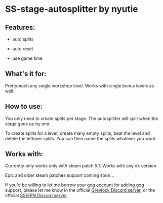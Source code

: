 # SS-stage-autosplitter by nyutie

## Features:

- auto splits

- auto reset

- use game time

## What's it for:

Prettymuch any single workshop level. Works with single bonus levels as well.

## How to use:

You only need to create splits per stage. The autosplitter will split when the stage goes up by one.

To create splits for a level, create many empty splits, beat the level and delete the leftover splits. You can then name the splits whatever you want.

## Works with:

Currently only works only with steam patch 5.1. Works with any dx version.

Epic and older steam patches support coming soon...

If you'd be willing to let me borrow your gog account for adding gog support, please let me know in the official [Greylock Discord server](https://discord.com/invite/tBEvADR3tS), or the official [SS/EPN Discord server](https://discord.com/invite/QaJJ9WBxGA).
